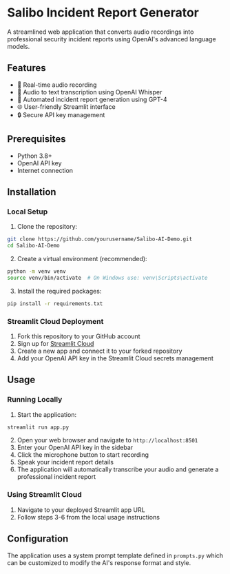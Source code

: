 # Salibo Incident Report Generator

A streamlined web application that converts audio recordings into professional security incident reports using OpenAI's advanced language models.

## Features

- 🎤 Real-time audio recording
- 🔄 Audio to text transcription using OpenAI Whisper
- 📝 Automated incident report generation using GPT-4
- 🌐 User-friendly Streamlit interface
- 🔒 Secure API key management

## Prerequisites

- Python 3.8+
- OpenAI API key
- Internet connection

## Installation

### Local Setup

1. Clone the repository:
```bash
git clone https://github.com/yourusername/Salibo-AI-Demo.git
cd Salibo-AI-Demo
```

2. Create a virtual environment (recommended):
```bash
python -m venv venv
source venv/bin/activate  # On Windows use: venv\Scripts\activate
```

3. Install the required packages:
```bash
pip install -r requirements.txt
```

### Streamlit Cloud Deployment

1. Fork this repository to your GitHub account
2. Sign up for [Streamlit Cloud](https://streamlit.io/cloud)
3. Create a new app and connect it to your forked repository
4. Add your OpenAI API key in the Streamlit Cloud secrets management

## Usage

### Running Locally

1. Start the application:
```bash
streamlit run app.py
```

2. Open your web browser and navigate to `http://localhost:8501`
3. Enter your OpenAI API key in the sidebar
4. Click the microphone button to start recording
5. Speak your incident report details
6. The application will automatically transcribe your audio and generate a professional incident report

### Using Streamlit Cloud

1. Navigate to your deployed Streamlit app URL
2. Follow steps 3-6 from the local usage instructions

## Configuration

The application uses a system prompt template defined in `prompts.py` which can be customized to modify the AI's response format and style.

